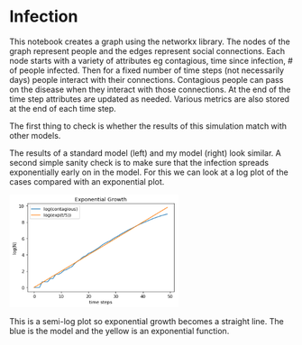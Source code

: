 # Infection

This notebook creates a graph using the networkx library.  The nodes of the graph represent people and the edges represent social connections.  Each node starts with a variety of attributes eg contagious, time since infection, # of people infected.  Then for a fixed number of time steps (not necessarily days) people interact with their connections.  Contagious people can pass on the disease when they interact with those connections.  At the end of the time step attributes are updated as needed. Various metrics are also stored at the end of each time step.


The first thing to check is whether the results of this simulation match with other models.


The results of a standard model (left) and my model (right) look similar.  A second simple sanity check is to make sure that the infection spreads exponentially early on in the model.  For this we can look at a log plot of the cases compared with an exponential plot.  

<img src="https://github.com/mkspillane/Infection/blob/master/images/Log_Growth.png" width="300" height="200">

This is a semi-log plot so exponential growth becomes a straight line.  The blue is the model and the yellow is an exponential function.
